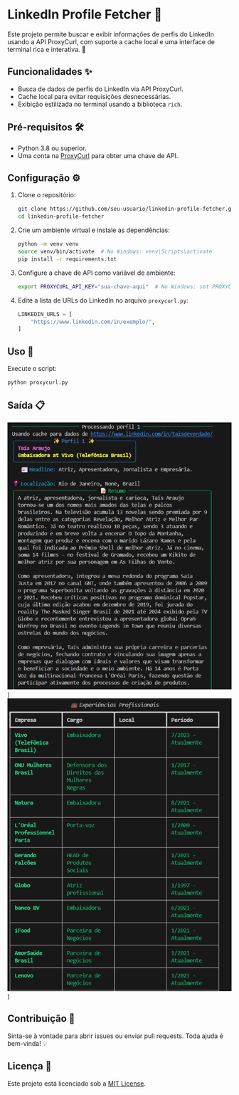 # LinkedIn Profile Fetcher 🚀

Este projeto permite buscar e exibir informações de perfis do LinkedIn usando a API ProxyCurl, com suporte a cache local e uma interface de terminal rica e interativa. 🎉

## Funcionalidades ✨
- Busca de dados de perfis do LinkedIn via API ProxyCurl.
- Cache local para evitar requisições desnecessárias.
- Exibição estilizada no terminal usando a biblioteca `rich`.

## Pré-requisitos 🛠️
- Python 3.8 ou superior.
- Uma conta na [ProxyCurl](https://nubela.co/proxycurl) para obter uma chave de API.

## Configuração ⚙️

1. Clone o repositório:
   ```bash
   git clone https://github.com/seu-usuario/linkedin-profile-fetcher.git
   cd linkedin-profile-fetcher
   ```

2. Crie um ambiente virtual e instale as dependências:
   ```bash
   python -m venv venv
   source venv/bin/activate  # No Windows: venv\Scripts\activate
   pip install -r requirements.txt
   ```

3. Configure a chave de API como variável de ambiente:
   ```bash
   export PROXYCURL_API_KEY="sua-chave-aqui"  # No Windows: set PROXYCURL_API_KEY=sua-chave-aqui
   ```

4. Edite a lista de URLs do LinkedIn no arquivo `proxycurl.py`:
   ```python
   LINKEDIN_URLS = [
       "https://www.linkedin.com/in/exemplo/",
   ]
   ```

## Uso 🚀
Execute o script:
```bash
python proxycurl.py
```

## Saída 📋
![Exemplo2](tais2.png))
![Exemplo2](tais1.png))

## Contribuição 🤝
Sinta-se à vontade para abrir issues ou enviar pull requests. Toda ajuda é bem-vinda! 💡

## Licença 📜
Este projeto está licenciado sob a [MIT License](LICENSE).
